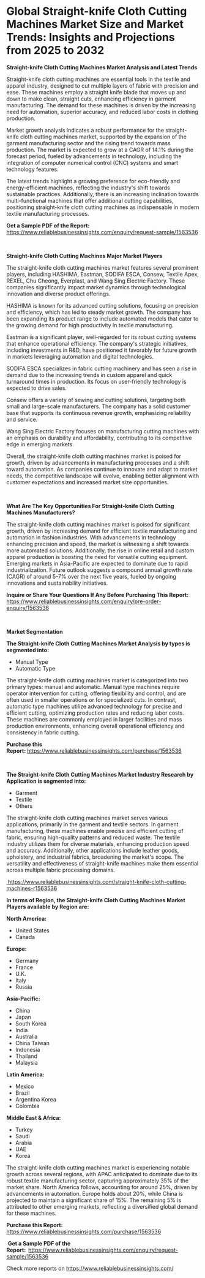 <p><h1>Global Straight-knife Cloth Cutting Machines Market Size and Market Trends: Insights and Projections from 2025 to 2032</h1></p><p><strong>Straight-knife Cloth Cutting Machines Market Analysis and Latest Trends</strong></p>
<p><p>Straight-knife cloth cutting machines are essential tools in the textile and apparel industry, designed to cut multiple layers of fabric with precision and ease. These machines employ a straight knife blade that moves up and down to make clean, straight cuts, enhancing efficiency in garment manufacturing. The demand for these machines is driven by the increasing need for automation, superior accuracy, and reduced labor costs in clothing production.</p><p>Market growth analysis indicates a robust performance for the straight-knife cloth cutting machines market, supported by the expansion of the garment manufacturing sector and the rising trend towards mass production. The market is expected to grow at a CAGR of 14.1% during the forecast period, fueled by advancements in technology, including the integration of computer numerical control (CNC) systems and smart technology features. </p><p>The latest trends highlight a growing preference for eco-friendly and energy-efficient machines, reflecting the industry's shift towards sustainable practices. Additionally, there is an increasing inclination towards multi-functional machines that offer additional cutting capabilities, positioning straight-knife cloth cutting machines as indispensable in modern textile manufacturing processes.</p></p>
<p><strong>Get a Sample PDF of the Report:&nbsp;</strong> <a href="https://www.reliablebusinessinsights.com/enquiry/request-sample/1563536?utm_campaign=2739&utm_medium=2&utm_source=Github&utm_content=ia&utm_term=25022025&utm_id=straight-knife-cloth-cutting-machines">https://www.reliablebusinessinsights.com/enquiry/request-sample/1563536</a></p>
<p>&nbsp;</p>
<p><strong>Straight-knife Cloth Cutting Machines Major Market Players</strong></p>
<p><p>The straight-knife cloth cutting machines market features several prominent players, including HASHIMA, Eastman, SODIFA ESCA, Consew, Textile Apex, REXEL, Chu Cheong, Everplast, and Wang Sing Electric Factory. These companies significantly impact market dynamics through technological innovation and diverse product offerings.</p><p>HASHIMA is known for its advanced cutting solutions, focusing on precision and efficiency, which has led to steady market growth. The company has been expanding its product range to include automated models that cater to the growing demand for high productivity in textile manufacturing.</p><p>Eastman is a significant player, well-regarded for its robust cutting systems that enhance operational efficiency. The company's strategic initiatives, including investments in R&D, have positioned it favorably for future growth in markets leveraging automation and digital technologies.</p><p>SODIFA ESCA specializes in fabric cutting machinery and has seen a rise in demand due to the increasing trends in custom apparel and quick turnaround times in production. Its focus on user-friendly technology is expected to drive sales.</p><p>Consew offers a variety of sewing and cutting solutions, targeting both small and large-scale manufacturers. The company has a solid customer base that supports its continuous revenue growth, emphasizing reliability and service.</p><p>Wang Sing Electric Factory focuses on manufacturing cutting machines with an emphasis on durability and affordability, contributing to its competitive edge in emerging markets.</p><p>Overall, the straight-knife cloth cutting machines market is poised for growth, driven by advancements in manufacturing processes and a shift toward automation. As companies continue to innovate and adapt to market needs, the competitive landscape will evolve, enabling better alignment with customer expectations and increased market size opportunities.</p></p>
<p>&nbsp;</p>
<p><strong>What Are The Key Opportunities For Straight-knife Cloth Cutting Machines Manufacturers?</strong></p>
<p><p>The straight-knife cloth cutting machines market is poised for significant growth, driven by increasing demand for efficient textile manufacturing and automation in fashion industries. With advancements in technology enhancing precision and speed, the market is witnessing a shift towards more automated solutions. Additionally, the rise in online retail and custom apparel production is boosting the need for versatile cutting equipment. Emerging markets in Asia-Pacific are expected to dominate due to rapid industrialization. Future outlook suggests a compound annual growth rate (CAGR) of around 5-7% over the next five years, fueled by ongoing innovations and sustainability initiatives.</p></p>
<p><strong>Inquire or Share Your Questions If Any Before Purchasing This Report:</strong> <a href="https://www.reliablebusinessinsights.com/enquiry/pre-order-enquiry/1563536?utm_campaign=2739&utm_medium=2&utm_source=Github&utm_content=ia&utm_term=25022025&utm_id=straight-knife-cloth-cutting-machines">https://www.reliablebusinessinsights.com/enquiry/pre-order-enquiry/1563536</a></p>
<p>&nbsp;</p>
<p><strong>Market Segmentation</strong></p>
<p><strong>The Straight-knife Cloth Cutting Machines Market Analysis by types is segmented into:</strong></p>
<p><ul><li>Manual Type</li><li>Automatic Type</li></ul></p>
<p><p>The straight-knife cloth cutting machines market is categorized into two primary types: manual and automatic. Manual type machines require operator intervention for cutting, offering flexibility and control, and are often used in smaller operations or for specialized cuts. In contrast, automatic type machines utilize advanced technology for precise and efficient cutting, optimizing production rates and reducing labor costs. These machines are commonly employed in larger facilities and mass production environments, enhancing overall operational efficiency and consistency in fabric cutting.</p></p>
<p><strong>Purchase this Report:&nbsp;</strong><a href="https://www.reliablebusinessinsights.com/purchase/1563536?utm_campaign=2739&utm_medium=2&utm_source=Github&utm_content=ia&utm_term=25022025&utm_id=straight-knife-cloth-cutting-machines">https://www.reliablebusinessinsights.com/purchase/1563536</a></p>
<p>&nbsp;</p>
<p><strong>The Straight-knife Cloth Cutting Machines Market Industry Research by Application is segmented into:</strong></p>
<p><ul><li>Garment</li><li>Textile</li><li>Others</li></ul></p>
<p><p>The straight-knife cloth cutting machines market serves various applications, primarily in the garment and textile sectors. In garment manufacturing, these machines enable precise and efficient cutting of fabric, ensuring high-quality patterns and reduced waste. The textile industry utilizes them for diverse materials, enhancing production speed and accuracy. Additionally, other applications include leather goods, upholstery, and industrial fabrics, broadening the market's scope. The versatility and effectiveness of straight-knife machines make them essential across multiple fabric processing domains.</p></p>
<p><a href="https://www.reliablebusinessinsights.com/straight-knife-cloth-cutting-machines-r1563536?utm_campaign=2739&utm_medium=2&utm_source=Github&utm_content=ia&utm_term=25022025&utm_id=straight-knife-cloth-cutting-machines">&nbsp;https://www.reliablebusinessinsights.com/straight-knife-cloth-cutting-machines-r1563536</a></p>
<p><strong>In terms of Region, the Straight-knife Cloth Cutting Machines Market Players available by Region are:</strong></p>
<p>
    <p> <strong> North America: </strong>
        <ul>
            <li>United States</li>
            <li>Canada</li>
        </ul>
        </p> 
    <p> <strong> Europe: </strong>
        <ul>
            <li>Germany</li>
            <li>France</li>
            <li>U.K.</li>
            <li>Italy</li>
            <li>Russia</li>
        </ul>
        </p> 
    <p> <strong> Asia-Pacific: </strong>
        <ul>
            <li>China</li>
            <li>Japan</li>
            <li>South Korea</li>
            <li>India</li>
            <li>Australia</li>
            <li>China Taiwan</li>
            <li>Indonesia</li>
            <li>Thailand</li>
            <li>Malaysia</li>
        </ul>
        </p> 
    <p> <strong> Latin America: </strong>
        <ul>
            <li>Mexico</li>
            <li>Brazil</li>
            <li>Argentina Korea</li>
            <li>Colombia</li>
        </ul>
        </p> 
    <p> <strong> Middle East & Africa: </strong>
        <ul>
            <li>Turkey</li>
            <li>Saudi</li>
            <li>Arabia</li>
            <li>UAE</li>
            <li>Korea</li>
        </ul>
    </p>
    </p>
<p><p>The straight-knife cloth cutting machines market is experiencing notable growth across several regions, with APAC anticipated to dominate due to its robust textile manufacturing sector, capturing approximately 35% of the market share. North America follows, accounting for around 25%, driven by advancements in automation. Europe holds about 20%, while China is projected to maintain a significant share of 15%. The remaining 5% is attributed to other emerging markets, reflecting a diversified global demand for these machines.</p></p>
<p><strong>Purchase this Report: </strong><a href="https://www.reliablebusinessinsights.com/purchase/1563536?utm_campaign=2739&utm_medium=2&utm_source=Github&utm_content=ia&utm_term=25022025&utm_id=straight-knife-cloth-cutting-machines">https://www.reliablebusinessinsights.com/purchase/1563536</a></p>
<p>&nbsp;<strong>Get a Sample PDF of the Report:&nbsp;&nbsp;</strong><a href="https://www.reliablebusinessinsights.com/enquiry/request-sample/1563536?utm_campaign=2739&utm_medium=2&utm_source=Github&utm_content=ia&utm_term=25022025&utm_id=straight-knife-cloth-cutting-machines">https://www.reliablebusinessinsights.com/enquiry/request-sample/1563536</a></p>
<p><strong></strong></p>
<p>Check more reports on <a href="https://www.reliablebusinessinsights.com/?utm_campaign=2739&utm_medium=2&utm_source=Github&utm_content=ia&utm_term=25022025&utm_id=straight-knife-cloth-cutting-machines">https://www.reliablebusinessinsights.com/</a></p>
